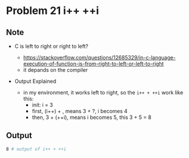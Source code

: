 Problem 21 i++ ++i
===

Note
---
- C is left to right or right to left?
    - https://stackoverflow.com/questions/12685329/in-c-language-execution-of-function-is-from-right-to-left-or-left-to-right
    - it depands on the compiler

- Output Explained
    - in my environment, it works left to right, so the `i++ + ++i` work like this:
        - init: i = 3
        - first,  (i++) + , means 3 + ?, i becomes 4
        - then, 3 + (++i), means i becomes 5, this 3 + 5 = 8


Output
---
```sh
8 # output of i++ + ++i
```